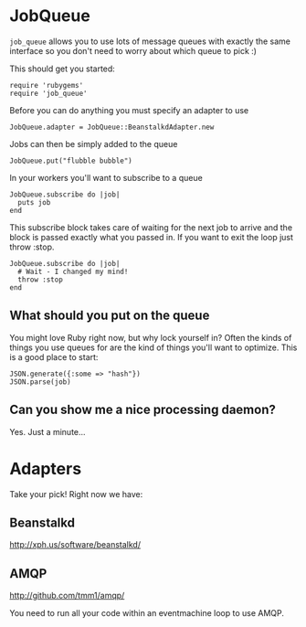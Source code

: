 JobQueue
========

`job_queue` allows you to use lots of message queues with exactly the same interface so you don't need to worry about which queue to pick :)

This should get you started:

    require 'rubygems'
    require 'job_queue'

Before you can do anything you must specify an adapter to use

    JobQueue.adapter = JobQueue::BeanstalkdAdapter.new

Jobs can then be simply added to the queue

    JobQueue.put("flubble bubble")
    
In your workers you'll want to subscribe to a queue

    JobQueue.subscribe do |job|
      puts job
    end

This subscribe block takes care of waiting for the next job to arrive and the block is passed exactly what you passed in. If you want to exit the loop just throw :stop.

    JobQueue.subscribe do |job|
      # Wait - I changed my mind!
      throw :stop
    end

What should you put on the queue
--------------------------------

You might love Ruby right now, but why lock yourself in? Often the kinds of things you use queues for are the kind of things you'll want to optimize. This is a good place to start:

    JSON.generate({:some => "hash"})
    JSON.parse(job)

Can you show me a nice processing daemon?
-----------------------------------------

Yes. Just a minute...

Adapters
========

Take your pick! Right now we have:

Beanstalkd
----------
<http://xph.us/software/beanstalkd/>

AMQP
----
<http://github.com/tmm1/amqp/>

You need to run all your code within an eventmachine loop to use AMQP.

